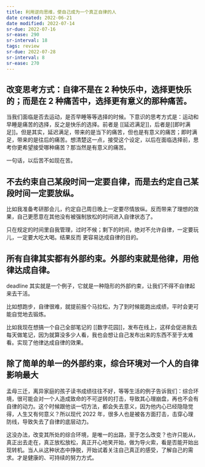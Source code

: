 ```yaml
---
title: 利用逆向思维，使自己成为一个真正自律的人
date created: 2022-06-21
date modified: 2022-07-14
sr-due: 2022-07-16
sr-ease: 290
sr-interval: 18
tags: review
sr-due: 2022-07-28
sr-interval: 8
sr-ease: 270
---
```


## 改变思考方式：自律不是在 2 种快乐中，选择更快乐的；而是在 2 种痛苦中，选择更有意义的那种痛苦。

当我们面临是否去运动，是否早睡等等选择的时候。下意识的思考方式是：运动和早睡是痛苦的选择，反之是快乐的选择。前者是 [[延迟满足]]，后者是[[即时满足]]。但是其实，延迟满足，带来的是当下的痛苦，但也是有意义的痛苦；即时满足，带来的是往后的痛苦。想清楚这一点，接受这个设定，以后在面临选择前，思考你更希望接受哪种痛苦？那当然是有意义的痛苦。

一句话，以后苦不如现在苦。

## 不去约束自己某段时间一定要自律，而是去约定自己某段时间一定要放纵。

比如我准备考研那会儿，约定自己周日晚上一定要尽情放纵。反而带来了理想的效果，自己更愿意在其他没有被强制放松的时间进入自律状态了。

只在规定的时间里自我管理，过时不候；剩下的时间，绝对不允许自律，一定要玩儿，一定要大吃大喝。结果反而 更容易达成自律的目的。

## 所有自律其实都有外部约束。外部约束就是他律，用他律达成自律。

deadline 其实就是一个例子，它就是一种隐形的外部约束，让我们不得不自律起来去干活。

比如想跑步，自律很难，就提前报个马拉松，为了到时候能跑出成绩，平时会更可能自觉地去锻炼。

比如我现在想搞一个自己全部笔记的 [[数字花园]]，发布在线上，这样会促进我去每天做笔记，因为就算没多少人看，我也会想让自己发布出来的东西不至于太难看。实现了他律达成自律的效果。

## 除了简单的单一的外部约束，综合环境对一个人的自律影响最大

孟母三迁，离异家庭的孩子读书成绩往往不好，等等生活的例子告诉我们：综合环境，很可能会对一个人造成致命的不可逆转的打击，导致其心理崩盘，再也不会有自律的动力。这个时候跟他谈一切方法，都会失去意义，因为他内心已经隐隐觉得，人生又有何意义？所以现代 2022 年，很多人也是被各方面打击，击穿心理防线，导致失去了自律的底层动力。

这没办法，改变其所处的综合环境，是唯一的出路，至于怎么改变？也许只能从，真正出去走在，真正放松放松，真正开心地笑开始，做为导火索，看是否能开始出现转机。当人从这种状态中挣脱，开始试着关注自己真正的感受，了解自己的需求。才是健康的、可持续的努力方式。
